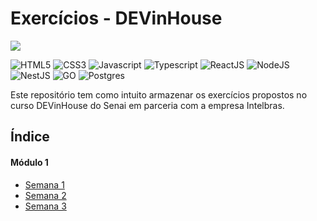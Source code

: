 # Exercícios - DEVinHouse
<img src="https://lab365.sesisenai.org.br/img/devinhouse-logo.png" />

![HTML5](https://img.shields.io/badge/html5-E34F26?style=for-the-badge&logo=html5&logoColor=black)
![CSS3](https://img.shields.io/badge/css3-1572B6?style=for-the-badge&logo=css3&logoColor=black)
![Javascript](https://img.shields.io/badge/javascript-F7DF1E?style=for-the-badge&logo=javascript&logoColor=black)
![Typescript](https://img.shields.io/badge/typescript-3178C6?style=for-the-badge&logo=typescript&logoColor=black)
![ReactJS](https://img.shields.io/badge/reactjs-61DAFB?style=for-the-badge&logo=react&logoColor=black)
![NodeJS](https://img.shields.io/badge/node.js-6DA55F?style=for-the-badge&logo=node.js&logoColor=white)
![NestJS](https://img.shields.io/badge/nestjs-E0234E?style=for-the-badge&logo=nestjs&logoColor=black)
![GO](https://img.shields.io/badge/go-00ADD8?style=for-the-badge&logo=go&logoColor=black)
![Postgres](https://img.shields.io/badge/postgres-%23316192.svg?style=for-the-badge&logo=postgresql&logoColor=white)

Este repositório tem como intuito armazenar os exercícios propostos no curso DEVinHouse do Senai em parceria com a empresa Intelbras.

## Índice

 #### Módulo 1 
  - [Semana 1](module-1/week-1/M1-W1.md)
  - [Semana 2](module-1/week-2/M1-W2.md)
  - [Semana 3](module-1/week-3/M1-W3.md)
 <!-- - [Semana 4](https://) -->
 <!-- - [Semana 5](https://) -->
 <!-- - [Semana 6](https://) -->
 <!-- - [Semana 7](https://) -->
 <!-- - [Semana 8](https://) -->
 <!-- - [Semana 9](https://) -->
 <!-- - [Semana 10](https://) -->
 <!-- - [Semana 11](https://) -->
 <!-- - [Semana 12](https://) -->
